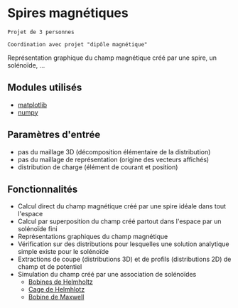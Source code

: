 # Spires magnétiques

	Projet de 3 personnes 

	Coordination avec projet "dipôle magnétique"

Représentation graphique du champ magnétique créé par une spire, un solénoïde, ...


## Modules utilisés
- [matplotlib](https://matplotlib.org/)
- [numpy](https://numpy.org/)

## Paramètres d'entrée
- pas du maillage 3D (décomposition élémentaire de la distribution)
- pas du maillage de représentation (origine des vecteurs affichés)
- distribution de charge (élément de courant et position)

## Fonctionnalités
- Calcul direct du champ magnétique créé par une spire idéale dans tout l'espace
- Calcul par superposition du champ créé partout dans l'espace par un solénoïde fini
- Représentations graphiques du champ magnétique
- Vérification sur des distributions pour lesquelles une solution analytique simple existe pour le solénoïde
- Extractions de coupe (distributions 3D) et de profils (distributions 2D) de champ et de potentiel
- Simulation du champ créé par une association de solénoïdes 
	+ [Bobines de Helmholtz](https://fr.wikipedia.org/wiki/Bobines_de_Helmholtz)
	+ [Cage de Helmhlotz](https://uccubecats.github.io/HelmholtzCage.html)
	+ [Bobine de Maxwell](https://fr.wikipedia.org/wiki/Bobines_de_Maxwell)
